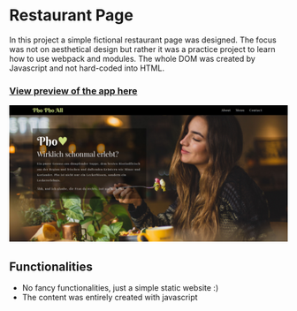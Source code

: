 # Restaurant Page

In this project a simple fictional restaurant page was designed. The focus was not
on aesthetical design but rather it was a practice project to learn how to use webpack
and modules. The whole DOM was created by Javascript and not hard-coded into HTML.

### [View preview of the app here](https://htmlpreview.github.io/?https://github.com/ngoc-truong/restaurant/blob/master/dist/index.html)
![Screenshot of fictional restaurant page](https://raw.githubusercontent.com/ngoc-truong/restaurant/master/images/screenshot.jpg)

## Functionalities
- No fancy functionalities, just a simple static website :)
- The content was entirely created with javascript

